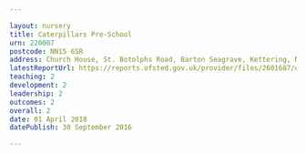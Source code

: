 ```yaml
---

layout: nursery
title: Caterpillars Pre-School
urn: 220007
postcode: NN15 6SR
address: Church House, St. Botolphs Road, Barton Seagrave, Kettering, Northamptonshire, NN15 6SR
latestReportUrl: https://reports.ofsted.gov.uk/provider/files/2601687/urn/220007.pdf
teaching: 2
development: 2
leadership: 2
outcomes: 2
overall: 2
date: 01 April 2018 
datePublish: 30 September 2016

---
```

